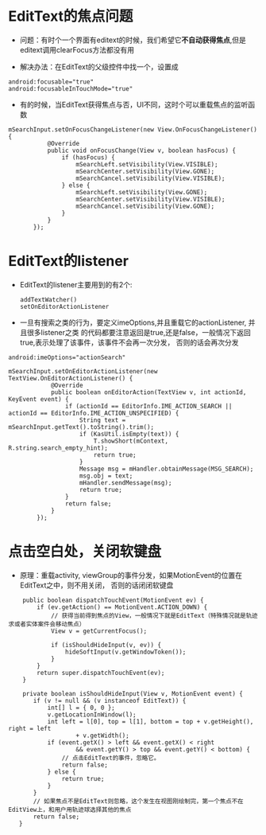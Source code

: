 # EditText的焦点问题

- 问题：有时个一个界面有editext的时候，我们希望它**不自动获得焦点**,但是editext调用clearFocus方法都没有用

- 解决办法：在EditText的父级控件中找一个，设置成

```
android:focusable="true"  
android:focusableInTouchMode="true"
```

- 有的时候，当EditText获得焦点与否，UI不同，这时个可以重载焦点的监听函数

```
mSearchInput.setOnFocusChangeListener(new View.OnFocusChangeListener() {
           @Override
           public void onFocusChange(View v, boolean hasFocus) {
               if (hasFocus) {
                   mSearchLeft.setVisibility(View.VISIBLE);
                   mSearchCenter.setVisibility(View.GONE);
                   mSearchCancel.setVisibility(View.VISIBLE);
               } else {
                   mSearchLeft.setVisibility(View.GONE);
                   mSearchCenter.setVisibility(View.VISIBLE);
                   mSearchCancel.setVisibility(View.GONE);
               }
           }
       });
```

# EditText的listener

- EditText的listener主要用到的有2个:

  ```
  addTextWatcher()
  setOnEditorActionListener
  ```

- 一旦有搜索之类的行为，要定义imeOptions,并且重载它的actionListener, 并且很多listener之类 的代码都要注意返回是true,还是false，一般情况下返回true,表示处理了该事件，该事件不会再一次分发， 否则的话会再次分发

```
android:imeOptions="actionSearch"

mSearchInput.setOnEditorActionListener(new TextView.OnEditorActionListener() {
            @Override
            public boolean onEditorAction(TextView v, int actionId, KeyEvent event) {
                if (actionId == EditorInfo.IME_ACTION_SEARCH || actionId == EditorInfo.IME_ACTION_UNSPECIFIED) {
                    String text = mSearchInput.getText().toString().trim();
                    if (KasUtil.isEmpty(text)) {
                        T.showShort(mContext, R.string.search_empty_hint);
                        return true;
                    }
                    Message msg = mHandler.obtainMessage(MSG_SEARCH);
                    msg.obj = text;
                    mHandler.sendMessage(msg);
                    return true;
                }
                return false;
            }
        });
```

# 点击空白处，关闭软键盘

- 原理：重载activity, viewGroup的事件分发，如果MotionEvent的位置在EditText之中，则不用关闭， 否则的话闭闭软键盘

```
    public boolean dispatchTouchEvent(MotionEvent ev) {  
        if (ev.getAction() == MotionEvent.ACTION_DOWN) {  
            // 获得当前得到焦点的View，一般情况下就是EditText（特殊情况就是轨迹求或者实体案件会移动焦点）  
            View v = getCurrentFocus();  

            if (isShouldHideInput(v, ev)) {  
                hideSoftInput(v.getWindowToken());  
            }  
        }  
        return super.dispatchTouchEvent(ev);  
    }  

    private boolean isShouldHideInput(View v, MotionEvent event) {  
       if (v != null && (v instanceof EditText)) {  
           int[] l = { 0, 0 };  
           v.getLocationInWindow(l);  
           int left = l[0], top = l[1], bottom = top + v.getHeight(), right = left  
                   + v.getWidth();  
           if (event.getX() > left && event.getX() < right  
                   && event.getY() > top && event.getY() < bottom) {  
               // 点击EditText的事件，忽略它。  
               return false;  
           } else {  
               return true;  
           }  
       }  
       // 如果焦点不是EditText则忽略，这个发生在视图刚绘制完，第一个焦点不在EditView上，和用户用轨迹球选择其他的焦点  
       return false;  
   }
```
